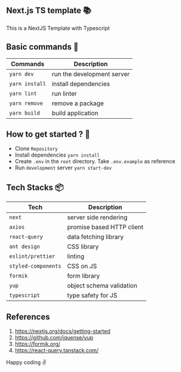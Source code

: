 ## Next.js TS template :books:
This is a NextJS Template with Typescript

## Basic commands :wrench:

|     Commands   |      Description           |
| -------------- |--------------------------- |
| `yarn dev`     | run the development server |
| `yarn install` | install dependencies       |
| `yarn lint`	   | run linter                 |
| `yarn remove`  | remove a package           |
| `yarn build`   | build application          |

## How to get started ? :runner:
- Clone `Repository`
- Install dependencies `yarn install`
- Create `.env` in the `root` directory. Take `.env.example` as reference
- Run `development` server `yarn start-dev`

## Tech Stacks :package:

|     Tech            |      Description           |
|---------------------|----------------------------|
| `next`              | server side rendering      |
| `axios`             | promise based HTTP client  |
| `react-query`       | data fetching library      |
| `ant design`        | CSS library                |
| `eslint/prettier`   | linting                    |
| `styled-components` | CSS on JS                |
| `formik`            | form library             |
| `yup`               | object schema validation |
| `typescript`        | type safety for JS       |

## References
1. https://nextjs.org/docs/getting-started
2. https://github.com/jquense/yup
3. https://formik.org/
4. https://react-query.tanstack.com/

Happy coding :v: